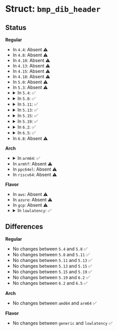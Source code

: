 # Struct: <code>bmp_dib_header</code>

## Status
<b>Regular</b>
<ul>
<li>
In <code>4.4</code>: Absent ⚠️
</li>
<li>
In <code>4.8</code>: Absent ⚠️
</li>
<li>
In <code>4.10</code>: Absent ⚠️
</li>
<li>
In <code>4.13</code>: Absent ⚠️
</li>
<li>
In <code>4.15</code>: Absent ⚠️
</li>
<li>
In <code>4.18</code>: Absent ⚠️
</li>
<li>
In <code>5.0</code>: Absent ⚠️
</li>
<li>
In <code>5.3</code>: Absent ⚠️
</li>
<li>
<details>
<summary>In <code>5.4</code>: ✅</summary>

```c
struct bmp_dib_header {
    u32 dib_header_size;
    s32 width;
    s32 height;
    u16 planes;
    u16 bpp;
    u32 compression;
    u32 bitmap_size;
    u32 horz_resolution;
    u32 vert_resolution;
    u32 colors_used;
    u32 colors_important;
};
```
</details>
</li>
<li>
<details>
<summary>In <code>5.8</code>: ✅</summary>

```c
struct bmp_dib_header {
    u32 dib_header_size;
    s32 width;
    s32 height;
    u16 planes;
    u16 bpp;
    u32 compression;
    u32 bitmap_size;
    u32 horz_resolution;
    u32 vert_resolution;
    u32 colors_used;
    u32 colors_important;
};
```
</details>
</li>
<li>
<details>
<summary>In <code>5.11</code>: ✅</summary>

```c
struct bmp_dib_header {
    u32 dib_header_size;
    s32 width;
    s32 height;
    u16 planes;
    u16 bpp;
    u32 compression;
    u32 bitmap_size;
    u32 horz_resolution;
    u32 vert_resolution;
    u32 colors_used;
    u32 colors_important;
};
```
</details>
</li>
<li>
<details>
<summary>In <code>5.13</code>: ✅</summary>

```c
struct bmp_dib_header {
    u32 dib_header_size;
    s32 width;
    s32 height;
    u16 planes;
    u16 bpp;
    u32 compression;
    u32 bitmap_size;
    u32 horz_resolution;
    u32 vert_resolution;
    u32 colors_used;
    u32 colors_important;
};
```
</details>
</li>
<li>
<details>
<summary>In <code>5.15</code>: ✅</summary>

```c
struct bmp_dib_header {
    u32 dib_header_size;
    s32 width;
    s32 height;
    u16 planes;
    u16 bpp;
    u32 compression;
    u32 bitmap_size;
    u32 horz_resolution;
    u32 vert_resolution;
    u32 colors_used;
    u32 colors_important;
};
```
</details>
</li>
<li>
<details>
<summary>In <code>5.19</code>: ✅</summary>

```c
struct bmp_dib_header {
    u32 dib_header_size;
    s32 width;
    s32 height;
    u16 planes;
    u16 bpp;
    u32 compression;
    u32 bitmap_size;
    u32 horz_resolution;
    u32 vert_resolution;
    u32 colors_used;
    u32 colors_important;
};
```
</details>
</li>
<li>
<details>
<summary>In <code>6.2</code>: ✅</summary>

```c
struct bmp_dib_header {
    u32 dib_header_size;
    s32 width;
    s32 height;
    u16 planes;
    u16 bpp;
    u32 compression;
    u32 bitmap_size;
    u32 horz_resolution;
    u32 vert_resolution;
    u32 colors_used;
    u32 colors_important;
};
```
</details>
</li>
<li>
<details>
<summary>In <code>6.5</code>: ✅</summary>

```c
struct bmp_dib_header {
    u32 dib_header_size;
    s32 width;
    s32 height;
    u16 planes;
    u16 bpp;
    u32 compression;
    u32 bitmap_size;
    u32 horz_resolution;
    u32 vert_resolution;
    u32 colors_used;
    u32 colors_important;
};
```
</details>
</li>
<li>
In <code>6.8</code>: Absent ⚠️
</li>
</ul>
<b>Arch</b>
<ul>
<li>
<details>
<summary>In <code>arm64</code>: ✅</summary>

```c
struct bmp_dib_header {
    u32 dib_header_size;
    s32 width;
    s32 height;
    u16 planes;
    u16 bpp;
    u32 compression;
    u32 bitmap_size;
    u32 horz_resolution;
    u32 vert_resolution;
    u32 colors_used;
    u32 colors_important;
};
```
</details>
</li>
<li>
In <code>armhf</code>: Absent ⚠️
</li>
<li>
In <code>ppc64el</code>: Absent ⚠️
</li>
<li>
In <code>riscv64</code>: Absent ⚠️
</li>
</ul>
<b>Flavor</b>
<ul>
<li>
In <code>aws</code>: Absent ⚠️
</li>
<li>
In <code>azure</code>: Absent ⚠️
</li>
<li>
In <code>gcp</code>: Absent ⚠️
</li>
<li>
<details>
<summary>In <code>lowlatency</code>: ✅</summary>

```c
struct bmp_dib_header {
    u32 dib_header_size;
    s32 width;
    s32 height;
    u16 planes;
    u16 bpp;
    u32 compression;
    u32 bitmap_size;
    u32 horz_resolution;
    u32 vert_resolution;
    u32 colors_used;
    u32 colors_important;
};
```
</details>
</li>
</ul>

## Differences
<b>Regular</b>
<ul>
<li>
No changes between <code>5.4</code> and <code>5.8</code> ✅
</li>
<li>
No changes between <code>5.8</code> and <code>5.11</code> ✅
</li>
<li>
No changes between <code>5.11</code> and <code>5.13</code> ✅
</li>
<li>
No changes between <code>5.13</code> and <code>5.15</code> ✅
</li>
<li>
No changes between <code>5.15</code> and <code>5.19</code> ✅
</li>
<li>
No changes between <code>5.19</code> and <code>6.2</code> ✅
</li>
<li>
No changes between <code>6.2</code> and <code>6.5</code> ✅
</li>
</ul>
<b>Arch</b>
<ul>
<li>
No changes between <code>amd64</code> and <code>arm64</code> ✅
</li>
</ul>
<b>Flavor</b>
<ul>
<li>
No changes between <code>generic</code> and <code>lowlatency</code> ✅
</li>
</ul>
